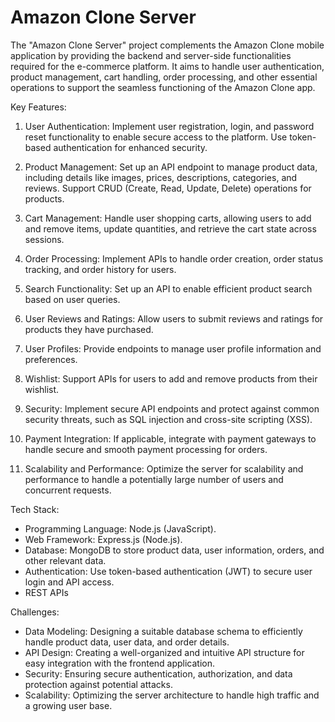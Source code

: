 # Amazon Clone Server

The "Amazon Clone Server" project complements the Amazon Clone mobile application by providing the backend and server-side functionalities required for the e-commerce platform. It aims to handle user authentication, product management, cart handling, order processing, and other essential operations to support the seamless functioning of the Amazon Clone app.

Key Features:

1. User Authentication: Implement user registration, login, and password reset functionality to enable secure access to the platform. Use token-based authentication for enhanced security.

2. Product Management: Set up an API endpoint to manage product data, including details like images, prices, descriptions, categories, and reviews. Support CRUD (Create, Read, Update, Delete) operations for products.

3. Cart Management: Handle user shopping carts, allowing users to add and remove items, update quantities, and retrieve the cart state across sessions.

4. Order Processing: Implement APIs to handle order creation, order status tracking, and order history for users.

5. Search Functionality: Set up an API to enable efficient product search based on user queries.

6. User Reviews and Ratings: Allow users to submit reviews and ratings for products they have purchased.

7. User Profiles: Provide endpoints to manage user profile information and preferences.

8. Wishlist: Support APIs for users to add and remove products from their wishlist.

9. Security: Implement secure API endpoints and protect against common security threats, such as SQL injection and cross-site scripting (XSS).

10. Payment Integration: If applicable, integrate with payment gateways to handle secure and smooth payment processing for orders.

11. Scalability and Performance: Optimize the server for scalability and performance to handle a potentially large number of users and concurrent requests.

Tech Stack:

- Programming Language: Node.js (JavaScript).
- Web Framework: Express.js (Node.js).
- Database: MongoDB to store product data, user information, orders, and other relevant data.
- Authentication: Use token-based authentication (JWT) to secure user login and API access.
- REST APIs

Challenges:

- Data Modeling: Designing a suitable database schema to efficiently handle product data, user data, and order details.
- API Design: Creating a well-organized and intuitive API structure for easy integration with the frontend application.
- Security: Ensuring secure authentication, authorization, and data protection against potential attacks.
- Scalability: Optimizing the server architecture to handle high traffic and a growing user base.
